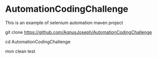 # AutomationCodingChallenge
This is an example of selenium automation maven project

git clone https://github.com/AgnusJoseph/AutomationCodingChallenge

cd AutomationCodingChallenge

mvn clean test
